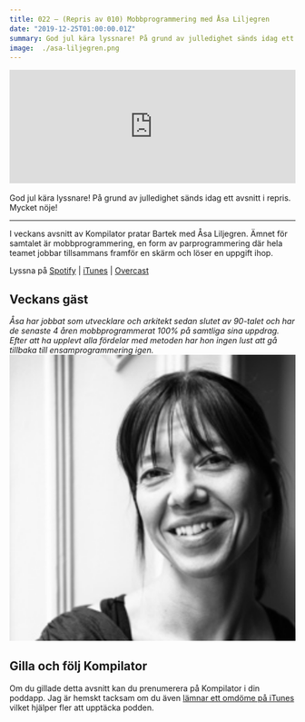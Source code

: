 ```yaml
---
title: 022 – (Repris av 010) Mobbprogrammering med Åsa Liljegren
date: "2019-12-25T01:00:00.01Z"
summary: God jul kära lyssnare! På grund av julledighet sänds idag ett avsnitt i repris. Mycket nöje! I veckans avsnitt av Kompilator pratar Bartek med Åsa Liljegren. Ämnet för samtalet är mobbprogrammering, en form av parprogrammering där hela teamet jobbar tillsammans framför en skärm och löser en uppgift ihop.
image:  ./asa-liljegren.png
---
```


<iframe height="200px" width="100%" frameborder="no" scrolling="no" seamless src="https://player.simplecast.com/ffa24326-3994-4b6e-9867-9e0187023bc6?dark=false"></iframe>

God jul kära lyssnare! På grund av julledighet sänds idag ett avsnitt i repris. Mycket nöje!

-------

I veckans avsnitt av Kompilator pratar Bartek med Åsa Liljegren. Ämnet för samtalet är mobbprogrammering, en form av parprogrammering där hela teamet jobbar tillsammans framför en skärm och löser en uppgift ihop.

Lyssna på [Spotify](https://open.spotify.com/show/3yUXDikALYz3dDYhmKaXRs) | [iTunes](https://podcasts.apple.com/se/podcast/kompilator/id1455198510) | [Overcast](https://overcast.fm/itunes1455198510/kompilator)

## Veckans gäst
_Åsa har jobbat som utvecklare och arkitekt sedan slutet av 90-talet och har de senaste 4 åren mobbprogrammerat 100% på samtliga sina uppdrag. Efter att ha upplevt alla fördelar med metoden har hon ingen lust att gå tillbaka till ensamprogrammering igen._
![Bild på Åsa Liljegren](./asa-liljegren.png)

## Gilla och följ Kompilator

Om du gillade detta avsnitt kan du prenumerera på Kompilator i din poddapp. Jag är hemskt tacksam om du även [lämnar ett omdöme på iTunes](https://podcasts.apple.com/se/podcast/kompilator/id1455198510?mt=2) vilket hjälper fler att upptäcka podden.